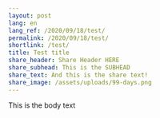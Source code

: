 ```yaml
---
layout: post
lang: en
lang_ref: /2020/09/18/test/
permalink: /2020/09/18/test/
shortlink: /test/
title: Test title
share_header: Share Header HERE
share_subhead: This is the SUBHEAD
share_text: And this is the share text!
share_image: /assets/uploads/99-days.png
---
```

This is the body text